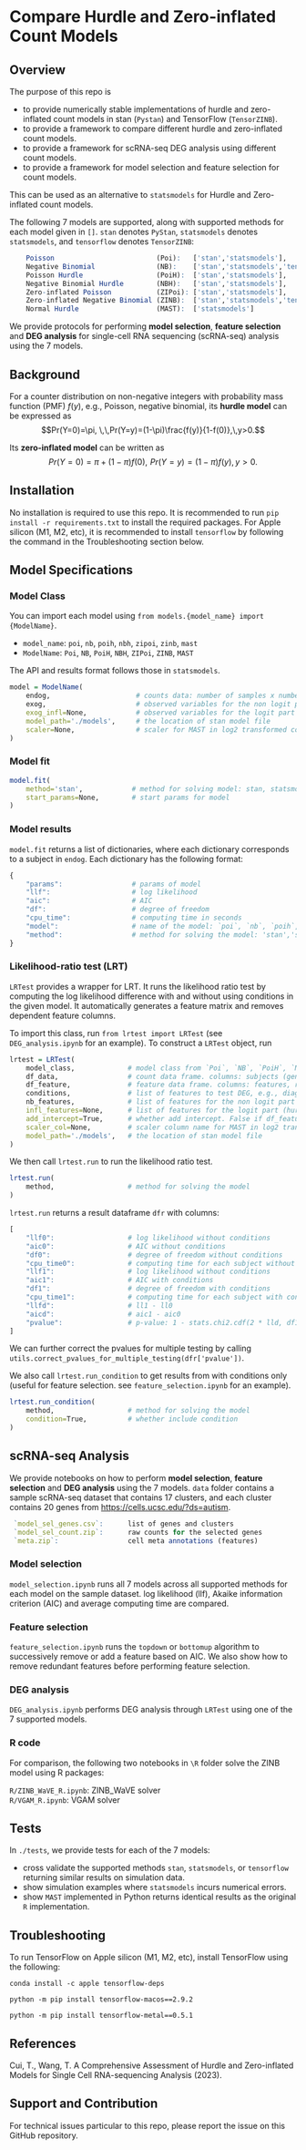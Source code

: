 # Compare Hurdle and Zero-inflated Count Models

## Overview
The purpose of this repo is

- to provide numerically stable implementations of hurdle and zero-inflated count models in stan (`Pystan`) and TensorFlow (`TensorZINB`).
- to provide a framework to compare different hurdle and zero-inflated count models.
- to provide a framework for scRNA-seq DEG analysis using different count models.
- to provide a framework for model selection and feature selection for count models.

This can be used as an alternative to `statsmodels` for Hurdle and Zero-inflated count models.

The following 7 models are supported, along with supported methods for each model given in `[]`. `stan` denotes `PyStan`, `statsmodels` denotes `statsmodels`, and `tensorflow` denotes `TensorZINB`:

``` r
    Poisson                         (Poi):   ['stan','statsmodels'],
    Negative Binomial               (NB):    ['stan','statsmodels','tensorflow'],
    Poisson Hurdle                  (PoiH):  ['stan','statsmodels'],
    Negative Binomial Hurdle        (NBH):   ['stan','statsmodels'],
    Zero-inflated Poisson           (ZIPoi): ['stan','statsmodels'],
    Zero-inflated Negative Binomial (ZINB):  ['stan','statsmodels','tensorflow'],
    Normal Hurdle                   (MAST):  ['statsmodels']
``` 

We provide protocols for performing  **model selection**, **feature selection** and **DEG analysis** for single-cell RNA sequencing (scRNA-seq) analysis using the 7 models. 

## Background
For a counter distribution on non-negative integers with probability mass function (PMF) $f(y)$, e.g., Poisson, negative binomial, its **hurdle model** can be expressed as 
$$Pr(Y=0)=\pi, \,\,Pr(Y=y)=(1-\pi)\frac{f(y)}{1-f(0)},\,y>0.$$

Its **zero-inflated model** can be written as 
        $$Pr(Y=0)=\pi+(1-\pi)f(0),\,\,
        Pr(Y=y)=(1-\pi)f(y),\,y>0.$$


## Installation

No installation is required to use this repo. It is recommended to run `pip install -r requirements.txt` to install the required packages. For Apple silicon (M1, M2, etc), it is recommended to install `tensorflow` by following the command in the Troubleshooting section below.

## Model Specifications
### Model Class

You can import each model using `from models.{model_name} import {ModelName}`.

- `model_name`: `poi`, `nb`, `poih`, `nbh`, `zipoi`, `zinb`, `mast`
- `ModelName`: `Poi`, `NB`, `PoiH`, `NBH`, `ZIPoi`, `ZINB`, `MAST`

The API and results format follows those in `statsmodels`.

``` r
model = ModelName(
    endog,                     # counts data: number of samples x number of subjects
    exog,                      # observed variables for the non logit part
    exog_infl=None,            # observed variables for the logit part (hurdle and zero-inflated models)
    model_path='./models',     # the location of stan model file
    scaler=None,               # scaler for MAST in log2 transformed count: log_2(1+scaler*count)
)        
```

### Model fit

``` r
model.fit(
    method='stan',            # method for solving model: stan, statsmodels, tensorflow
    start_params=None,        # start params for model
)        
```

### Model results

`model.fit` returns a list of dictionaries, where each dictionary corresponds to a subject in `endog`. Each dictionary has the following format:
``` r
{
    "params":                 # params of model
    "llf":                    # log likelihood
    "aic":                    # AIC
    "df":                     # degree of freedom
    "cpu_time":               # computing time in seconds
    "model":                  # name of the model: `poi`, `nb`, `poih`, `nbh`, `zipoi`, `zinb`, `mast`
    "method":                 # method for solving the model: 'stan','statsmodels','tensorflow'
}     
```

### Likelihood-ratio test (LRT)

`LRTest` provides a wrapper for LRT. It runs the likelihood ratio test by computing the log likelihood difference with and without using conditions in the given model. It automatically generates a feature matrix and removes dependent feature columns.

To import this class, run `from lrtest import LRTest` (see `DEG_analysis.ipynb` for an example). To construct a `LRTest` object, run
``` r
lrtest = LRTest(
    model_class,             # model class from `Poi`, `NB`, `PoiH`, `NBH`, `ZIPoi`, `ZINB`, `MAST`
    df_data,                 # count data frame. columns: subjects (genes), rows: samples
    df_feature,              # feature data frame. columns: features, rows: samples
    conditions,              # list of features to test DEG, e.g., diagnosis
    nb_features,             # list of features for the non logit part
    infl_features=None,      # list of features for the logit part (hurdle and zero-inflated models)
    add_intercept=True,      # whether add intercept. False if df_feature already contains intercept
    scaler_col=None,         # scaler column name for MAST in log2 transformed count: log_2(1+scaler*count)
    model_path='./models',   # the location of stan model file
)        
```

We then call `lrtest.run` to run the likelihood ratio test.
``` r
lrtest.run(
    method,                  # method for solving the model
)        
```

`lrtest.run` returns a result dataframe `dfr` with columns:
``` r
[
	"llf0":                  # log likelihood without conditions
	"aic0":                  # AIC without conditions
	"df0":                   # degree of freedom without conditions
	"cpu_time0":             # computing time for each subject without conditions
	"llf1":                  # log likelihood without conditions
	"aic1":                  # AIC with conditions
	"df1":                   # degree of freedom with conditions
	"cpu_time1":             # computing time for each subject with conditions
	"llfd":                  # ll1 - ll0
	"aicd":                  # aic1 - aic0
	"pvalue":                # p-value: 1 - stats.chi2.cdf(2 * lld, df1 - df0)
]
```

We can further correct the pvalues for multiple testing by calling `utils.correct_pvalues_for_multiple_testing(dfr['pvalue'])`.

We also call `lrtest.run_condition` to get results from with conditions only (useful for feature selection. see `feature_selection.ipynb` for an example).
``` r
lrtest.run_condition(
    method,                  # method for solving the model
    condition=True,          # whether include condition
)        
```
 
## scRNA-seq Analysis

We provide notebooks on how to perform **model selection**, **feature selection** and **DEG analysis** using the 7 models. `data` folder contains a sample scRNA-seq dataset that contains 17 clusters, and each cluster contains 20 genes from https://cells.ucsc.edu/?ds=autism.
``` r
 `model_sel_genes.csv`:      list of genes and clusters  
 `model_sel_count.zip`:      raw counts for the selected genes  
 `meta.zip`:                 cell meta annotations (features)  
```

### Model selection

`model_selection.ipynb` runs all 7 models across all supported methods for each model on the sample dataset. log likelihood (llf), Akaike information criterion (AIC) and average computing time are compared.

### Feature selection

`feature_selection.ipynb` runs the `topdown` or `bottomup` algorithm to successively remove or add a feature based on AIC. We also show how to remove redundant features before performing feature selection.

### DEG analysis

`DEG_analysis.ipynb` performs DEG analysis through `LRTest` using one of the 7 supported models.

### R code

For comparison, the following two notebooks in `\R` folder solve the ZINB model using R packages:

`R/ZINB_WaVE_R.ipynb`: ZINB_WaVE solver  
`R/VGAM_R.ipynb`: VGAM solver

## Tests

In `./tests`, we provide tests for each of the 7 models: 

- cross validate the supported methods `stan`, `statsmodels`, or `tensorflow` returning similar results on simulation data. 
- show simulation examples where `statsmodels` incurs numerical errors.
- show `MAST` implemented in Python returns identical results as the original `R` implementation.


## Troubleshooting

To run TensorFlow on Apple silicon (M1, M2, etc), install TensorFlow using the following:

`conda install -c apple tensorflow-deps`

`python -m pip install tensorflow-macos==2.9.2`

`python -m pip install tensorflow-metal==0.5.1`


## References
Cui, T., Wang, T. A Comprehensive Assessment of Hurdle and Zero-inflated Models for Single Cell RNA-sequencing Analysis (2023).

## Support and Contribution
For technical issues particular to this repo, please report the issue on this GitHub repository.


<!-- ``` r
Poi:   Poisson
NB:    Negative Binomial
PoiH:  Poisson Hurdle
NBH:   Negative Binomial Hurdle
ZIPoi: Zero-inflated Poisson
ZINB:  Zero-inflated Negative Binomial 
MAST:  Normal Hurdle
```

``` r
methods={
    Poi: ['stan','statsmodels'],
    NB: ['stan','statsmodels','tensorflow'],
    PoiH: ['stan','statsmodels'],
    NBH: ['stan','statsmodels'],
    ZIPoi: ['stan','statsmodels'],
    ZINB: ['stan','statsmodels','tensorflow'],
    MAST: ['statsmodels'],
}
```  -->
